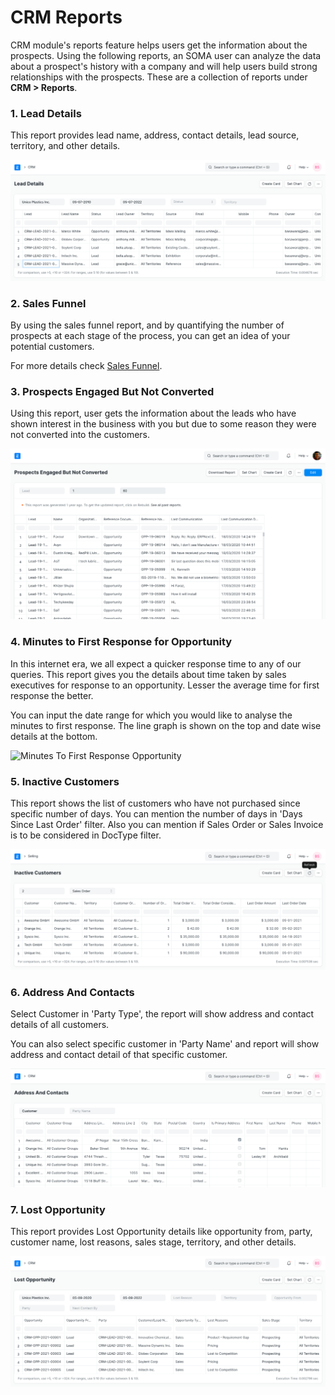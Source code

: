 
# CRM Reports


CRM module's reports feature helps users get the information about the prospects. Using the following reports, an SOMA user can analyze the data about a prospect's history with a company and will help users build strong relationships with the prospects. These are a collection of reports under **CRM > Reports**.


### 1. Lead Details


This report provides lead name, address, contact details, lead source, territory, and other details.


![Lead Details Report](/files/lead-details.png)


### 2. Sales Funnel


By using the sales funnel report, and by quantifying the number of prospects at each stage of the process, you can get an idea of your potential customers.


For more details check [Sales Funnel](/docs/en/CRM/articles/sales_funnel).


### 3. Prospects Engaged But Not Converted


Using this report, user gets the information about the leads who have shown interest in the business with you but due to some reason they were not converted into the customers.


![Prospects Engaged But Not Converted](/files/prospects-engaged-but-not-converted.png)


### 4. Minutes to First Response for Opportunity


In this internet era, we all expect a quicker response time to any of our queries. This report gives you the details about time taken by sales executives for response to an opportunity. Lesser the average time for first response the better.


You can input the date range for which you would like to analyse the minutes to first response. The line graph is shown on the top and date wise details at the bottom.


![Minutes To First Response Opportunity](/docs/v13/assets/img/crm/report/minutes_to_first_response.png)


### 5. Inactive Customers


This report shows the list of customers who have not purchased since specific number of days. You can mention the number of days in 'Days Since Last Order' filter. Also you can mention if Sales Order or Sales Invoice is to be considered in DocType filter.


![Inactive Customers](/files/inactive-customers.png)


### 6. Address And Contacts


Select Customer in 'Party Type', the report will show address and contact details of all customers.


You can also select specific customer in 'Party Name' and report will show address and contact detail of that specific customer.


![Address and Contact Report](/files/address-and-contacts.png)


### 7. Lost Opportunity


This report provides Lost Opportunity details like opportunity from, party, customer name, lost reasons, sales stage, territory, and other details.


![Lost Opportunity](/files/lost-opportunity.png)


